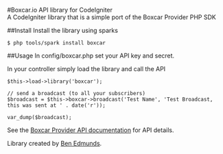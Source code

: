 #Boxcar.io API library for CodeIgniter  
A CodeIgniter library that is a simple port of the Boxcar Provider PHP SDK

##Install
Install the library using sparks

	$ php tools/spark install boxcar


##Usage
In config/boxcar.php set your API key and secret.   
  
In your controller simply load the library and call the API  
   
	$this->load->library('boxcar');

	// send a broadcast (to all your subscribers)
	$broadcast = $this->boxcar->broadcast('Test Name', 'Test Broadcast, this was sent at ' . date('r'));

	var_dump($broadcast);


See the [Boxcar Provider API documentation](http://boxcar.io/help/api/providers) for API details.

Library created by [Ben Edmunds](http://benedmunds.com).